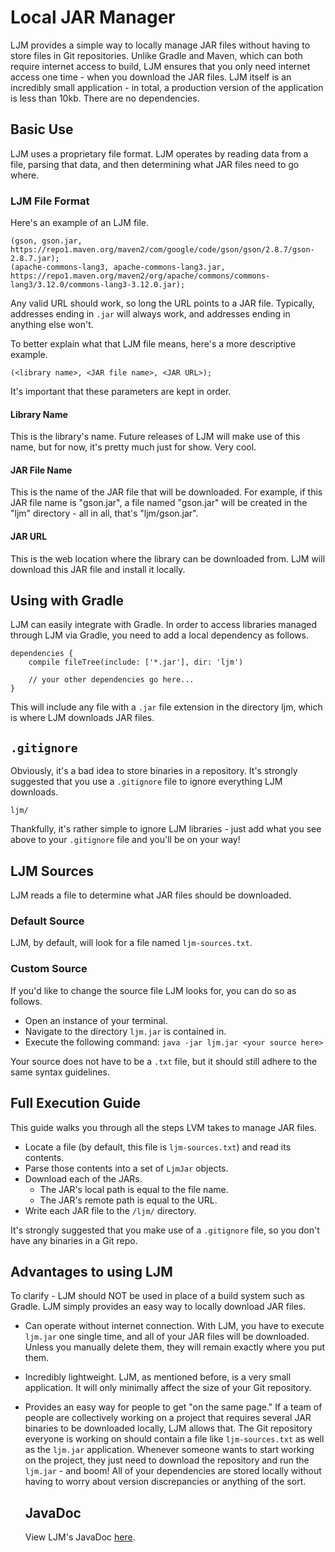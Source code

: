 # Local JAR Manager
LJM provides a simple way to locally manage JAR files without having to store files in Git repositories. Unlike
Gradle and Maven, which can both require internet access to build, LJM ensures that you only need internet access
one time - when you download the JAR files. LJM itself is an incredibly small application - in total, a production
version of the application is less than 10kb. There are no dependencies.

## Basic Use
LJM uses a proprietary file format. LJM operates by reading data from a file, parsing that data, and then determining
what JAR files need to go where. 

### LJM File Format
Here's an example of an LJM file.
```
(gson, gson.jar, https://repo1.maven.org/maven2/com/google/code/gson/gson/2.8.7/gson-2.8.7.jar);
(apache-commons-lang3, apache-commons-lang3.jar, https://repo1.maven.org/maven2/org/apache/commons/commons-lang3/3.12.0/commons-lang3-3.12.0.jar);
```
Any valid URL should work, so long the URL points to a JAR file. Typically, addresses ending in `.jar` will always
work, and addresses ending in anything else won't.

To better explain what that LJM file means, here's a more descriptive example.
```
(<library name>, <JAR file name>, <JAR URL>);
```
It's important that these parameters are kept in order.

#### Library Name
This is the library's name. Future releases of LJM will make use of this name, but for now, it's pretty much just for
show. Very cool.

#### JAR File Name
This is the name of the JAR file that will be downloaded. For example, if this JAR file name is "gson.jar", a file
named "gson.jar" will be created in the "ljm" directory - all in all, that's "ljm/gson.jar".

#### JAR URL
This is the web location where the library can be downloaded from. LJM will download this JAR file and install it
locally.

## Using with Gradle
LJM can easily integrate with Gradle. In order to access libraries managed through LJM via Gradle, you need to add
a local dependency as follows.
```
dependencies {
    compile fileTree(include: ['*.jar'], dir: 'ljm')
    
    // your other dependencies go here...
}
```
This will include any file with a `.jar` file extension in the directory ljm, which is where LJM downloads JAR files.

## `.gitignore`
Obviously, it's a bad idea to store binaries in a repository. It's strongly suggested that you use a `.gitignore`
file to ignore everything LJM downloads.
```
ljm/
```
Thankfully, it's rather simple to ignore LJM libraries - just add what you see above to your `.gitignore` file and
you'll be on your way!

## LJM Sources
LJM reads a file to determine what JAR files should be downloaded.

### Default Source
LJM, by default, will look for a file named `ljm-sources.txt`.

### Custom Source
If you'd like to change the source file LJM looks for, you can do so as follows.
- Open an instance of your terminal.
- Navigate to the directory `ljm.jar` is contained in.
- Execute the following command: `java -jar ljm.jar <your source here>`

Your source does not have to be a `.txt` file, but it should still adhere to the same syntax guidelines.

## Full Execution Guide
This guide walks you through all the steps LVM takes to manage JAR files.
- Locate a file (by default, this file is `ljm-sources.txt`) and read its contents.
- Parse those contents into a set of `LjmJar` objects.
- Download each of the JARs.
  - The JAR's local path is equal to the file name.
  - The JAR's remote path is equal to the URL.
- Write each JAR file to the `/ljm/` directory.

It's strongly suggested that you make use of a `.gitignore` file, so you don't have any binaries in a Git repo. 

## Advantages to using LJM
To clarify - LJM should NOT be used in place of a build system such as Gradle. LJM simply provides an easy way to
locally download JAR files.
- Can operate without internet connection. With LJM, you have to execute `ljm.jar` one single time, and all of your
  JAR files will be downloaded. Unless you manually delete them, they will remain exactly where you put them.
- Incredibly lightweight. LJM, as mentioned before, is a very small application. It will only minimally affect
  the size of your Git repository.
- Provides an easy way for people to get "on the same page." If a team of people are collectively working on a project
  that requires several JAR binaries to be downloaded locally, LJM allows that. The Git repository everyone is working
  on should contain a file like `ljm-sources.txt` as well as the `ljm.jar` application. Whenever someone wants to
  start working on the project, they just need to download the repository and run the `ljm.jar` - and boom! All of your
  dependencies are stored locally without having to worry about version discrepancies or anything of the sort.
  
  ## JavaDoc
  View LJM's JavaDoc [here](https://wobblyyyy.github.io/JavaDocs/ljm/).
